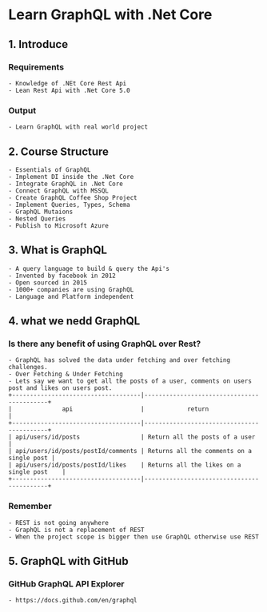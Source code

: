
# Learn GraphQL with .Net Core

## 1. Introduce

### Requirements
    - Knowledge of .NEt Core Rest Api
    - Lean Rest Api with .Net Core 5.0

### Output
    - Learn GraphQL with real world project

## 2. Course Structure

    - Essentials of GraphQL
    - Implement DI inside the .Net Core
    - Integrate GraphQL in .Net Core
    - Connect GraphQL with MSSQL
    - Create GraphQL Coffee Shop Project
    - Implement Queries, Types, Schema
    - GraphQL Mutaions
    - Nested Queries
    - Publish to Microsoft Azure

## 3. What is GraphQL

    - A query language to build & query the Api's
    - Invented by facebook in 2012
    - Open sourced in 2015
    - 1000+ companies are using GraphQL
    - Language and Platform independent

## 4. what we nedd GraphQL

### Is there any benefit of using GraphQL over Rest?

    - GraphQL has solved the data under fetching and over fetching challenges.
    - Over Fetching & Under Fetching 
    - Lets say we want to get all the posts of a user, comments on users post and likes on users post. 
    +------------------------------------|-------------------------------------------+
    |              api                   |            return                         |
    +------------------------------------|-------------------------------------------+
    | api/users/id/posts                 | Return all the posts of a user            |
    | api/users/id/posts/postId/comments | Returns all the comments on a single post |
    | api/users/id/posts/postId/likes    | Returns all the likes on a single post    |
    +------------------------------------|-------------------------------------------+

### Remember 
    - REST is not going anywhere 
    - GraphQL is not a replacement of REST
    - When the project scope is bigger then use GraphQL otherwise use REST

## 5. GraphQL with GitHub

### GitHub GraphQL API Explorer
    - https://docs.github.com/en/graphql




